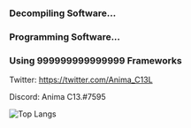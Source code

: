 ### Decompiling Software...
### Programming Software...
### Using 999999999999999 Frameworks

Twitter: https://twitter.com/Anima_C13L

Discord: Anima C13.#7595 

![Top Langs](https://github-readme-stats.vercel.app/api/top-langs/?username=laxmena&layout=compact)

<!--
**animaone/animaone** is a ✨ _special_ ✨ repository because its `README.md` (this file) appears on your GitHub profile.

Here are some ideas to get you started:

- 🔭 I’m currently working on ...
- 🌱 I’m currently learning ...
- 👯 I’m looking to collaborate on ...
- 🤔 I’m looking for help with ...
- 💬 Ask me about ...
- 📫 How to reach me: ...
- 😄 Pronouns: ...
- ⚡ Fun fact: ...
-->
